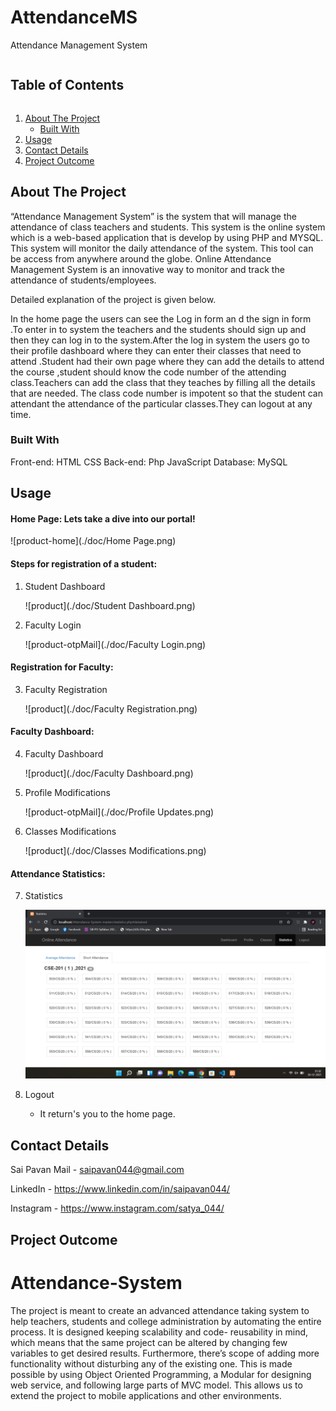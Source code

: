 <!-- TABLE OF CONTENTS -->
# AttendanceMS
Attendance Management System
  <summary><h2 style="display: inline-block">Table of Contents</h2></summary>
  <ol>
    <li>
      <a href="#about-the-project">About The Project</a>
      <ul>
        <li><a href="#built-with">Built With</a></li>
      </ul>
    </li>
    <li><a href="#usage">Usage</a></li>
    <li><a href="#contact">Contact Details</a></li>
    <li><a href="#outcome">Project Outcome</a></li>
  </ol>



<!-- ABOUT THE PROJECT -->
## About The Project

“Attendance Management System” is the system that will manage the attendance of class teachers and students. This system is the online system which is a web-based application that is develop by using PHP and MYSQL. This system will monitor the daily attendance of the system. This tool can be access from anywhere around the globe. Online Attendance Management System is an innovative way to monitor and track the attendance of students/employees.

Detailed explanation of the project is given below.

In the home page the users can see the Log in form an d the sign in form .To enter in to system the teachers and the students should sign up and then they can log in to the system.After the log in system the users go to their profile dashboard where they can enter their classes that need to attend .Student had their own page where they can add the details to attend the course ,student should know the code number of the attending class.Teachers can add the class that they teaches by filling all the details that are needed. The class code number is impotent so that the student can attendant the attendance of the particular classes.They can logout at any time.

### Built With

Front-end: HTML
           CSS
Back-end: Php
          JavaScript
Database: MySQL

<!-- USAGE  -->
## Usage


#### **Home Page**: Lets take a dive into our portal!

![product-home](./doc/Home Page.png)

#### **Steps for registration of a student**: 

1. Student Dashboard
  
     ![product](./doc/Student Dashboard.png)

2.  Faculty Login
    
     ![product-otpMail](./doc/Faculty Login.png)

#### **Registration for Faculty**: 

3. Faculty Registration
   
     ![product](./doc/Faculty Registration.png)

#### **Faculty Dashboard**: 

4. Faculty Dashboard
   
     ![product](./doc/Faculty Dashboard.png)

5.  Profile Modifications
    
     ![product-otpMail](./doc/Profile Updates.png)


6. Classes Modifications
    
     ![product](./doc/Classes Modifications.png)

#### **Attendance Statistics**: 

7. Statistics
    
     ![product](./doc/Statistics.png)
  
8. Logout
  
   - It return's you to the home page.



<!-- CONTACT -->
## Contact Details

Sai Pavan
Mail - saipavan044@gmail.com

LinkedIn  - https://www.linkedin.com/in/saipavan044/

Instagram - https://www.instagram.com/satya_044/

## Project Outcome

Attendance-System
=================

The project is meant to create an advanced attendance taking system to help teachers, 
students and college administration by automating the entire process. It is designed keeping 
scalability and code- reusability in mind, which means that the same project can be altered 
by changing few variables to get desired results. Furthermore, there’s scope of adding more 
functionality without disturbing any of the existing one. This is made possible by using 
Object Oriented Programming, a Modular for designing web service, and following large 
parts of MVC model. This allows us to extend the project to mobile applications and other environments.
